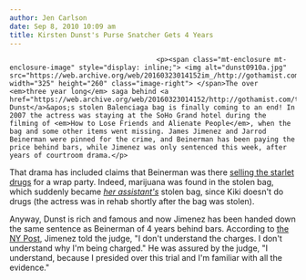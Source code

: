 ```yaml
---
author: Jen Carlson
date: Sep 8, 2010 10:09 am
title: Kirsten Dunst's Purse Snatcher Gets 4 Years
---
```


	
										<p><span class="mt-enclosure mt-enclosure-image" style="display: inline;"> <img alt="dunst0910a.jpg" src="https://web.archive.org/web/20160323014152im_/http://gothamist.com/attachments/arts_jen/dunst0910a.jpg" width="325" height="260" class="image-right"> </span>The over <em>three year long</em> saga behind <a href="https://web.archive.org/web/20160323014152/http://gothamist.com/tags/kirstendunst">Kirsten Dunst</a>&apos;s stolen Balenciaga bag is finally coming to an end! In 2007 the actress was staying at the SoHo Grand hotel during the filming of <em>How to Lose Friends and Alienate People</em>, when the bag and some other items went missing. James Jimenez and Jarrod Beinerman were pinned for the crime, and Beinerman has been paying the price behind bars, while Jimenez was only sentenced this week, after years of courtroom drama.</p>

<p>That drama has included claims that Beinerman was there <a href="https://web.archive.org/web/20160323014152/http://gothamist.com/2010/06/01/dunst_4.php">selling the starlet drugs</a> for a wrap party. Indeed, marijuana was found in the stolen bag, which suddenly became <a href="https://web.archive.org/web/20160323014152/http://gothamist.com/2010/05/28/kirsten_dunsts_assistant_claims_pot.php"><em>her assistant&apos;s</em></a> stolen bag, since Kiki doesn&apos;t do drugs (the actress was in rehab shortly after the bag was stolen).</p>

<p>Anyway, Dunst is rich and famous and now Jimenez has been handed down the same sentence as Beinerman of 4 years behind bars. According to <a href="https://web.archive.org/web/20160323014152/http://www.nypost.com/p/news/local/manhattan/actress_kirsten_dunst_purse_snatcher_VMOtVe0Of67rdJoCtDL4CI">the NY Post</a>, Jimenez told the judge, &quot;I don&apos;t understand the charges. I don&apos;t understand why I&apos;m being charged.&quot; He was assured by the judge, &quot;I understand, because I presided over this trial and I&apos;m familiar with all the evidence.&quot;</p>					
										
									
				